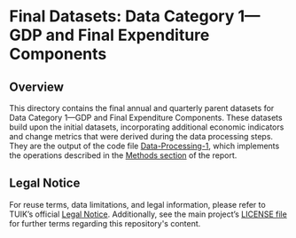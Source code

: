 # Final Datasets: Data Category 1—GDP and Final Expenditure Components

## Overview

This directory contains the final annual and quarterly parent datasets for Data Category 1—GDP and Final Expenditure Components. These datasets build upon the initial datasets, incorporating additional economic indicators and change metrics that were derived during the data processing steps. They are the output of the code file [Data-Processing-1](https://github.com/JMehdi2/Major-Economic-Developments-in-Turkey-1998-Mid2024/blob/main/Methods-Data-Processing-Visualization/Resources-Data-Category-1-GDP-and-Final-Expenditure-Components/Data-Processing-1.ipynb), which implements the operations described in the [Methods section](https://github.com/JMehdi2/Major-Economic-Developments-in-Turkey-1998-Mid2024/blob/main/Methods-Data-Processing-Visualization/Report-Parts/Methods-Section.pdf) of the report.


## Legal Notice
For reuse terms, data limitations, and legal information, please refer to TUIK’s official [Legal Notice](https://www.tuik.gov.tr/Kurumsal/Yasal_Uyari). Additionally, see the main project’s [LICENSE file](https://github.com/JMehdi2/Major-Economic-Developments-in-Turkey-1998-Mid2024/tree/main?tab=License-1-ov-file) for further terms regarding this repository's content.
